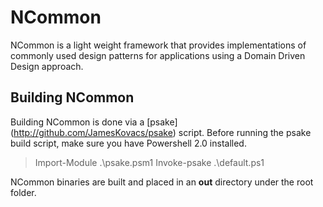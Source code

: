 # NCommon
NCommon is a light weight framework that provides implementations of commonly used design patterns for applications using a Domain Driven Design approach. 

## Building NCommon
Building NCommon is done via a [psake] (http://github.com/JamesKovacs/psake) script. Before running the psake build script, make sure you have Powershell 2.0 installed. 

> Import-Module .\psake.psm1
> Invoke-psake .\default.ps1

NCommon binaries are built and placed in an **out** directory under the root folder. 
